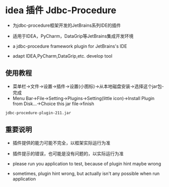 # idea 插件 Jdbc-Procedure

- 为jdbc-procedure框架开发的JetBrains系列IDE的插件
- 适用于IDEA，PyCharm，DataGrip等JetBrains集成开发环境

- a jdbc-procedure framework plugin for JetBrains's IDE
- adapt IDEA,PyCharm,DataGrip,etc. develop tool

## 使用教程

- 菜单栏->文件->设置->插件->设置(小图标)->从本地磁盘安装->选择这个jar包-完成
- Menu Bar->File->Setting->Plugins->Setting(little icon)->Install Plugin from Disk...->Choice this jar file->finish

```shell
jdbc-procedure-plugin-211.jar
```

## 重要说明
- 插件提供的能力可能不完全，以框架实际运行为准
- 插件提示的错误，也可能是没有问题的，以实际运行为准

- please run you application to test, because of plugin hint maybe wrong
- sometimes, plugin hint wrong, but actually isn't any possible when run application